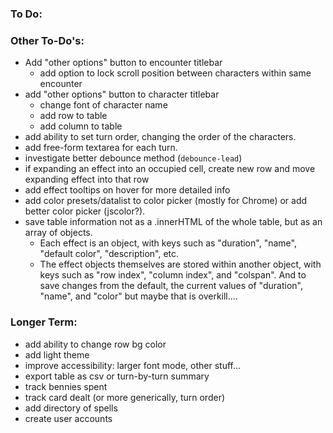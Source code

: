 ### To Do:

### Other To-Do's:
- Add "other options" button to encounter titlebar
    - add option to lock scroll position between characters within same encounter
- add "other options" button to character titlebar
    - change font of character name
    - add row to table
    - add column to table
- add ability to set turn order, changing the order of the characters.
- add free-form textarea for each turn.
- investigate better debounce method (`debounce-lead`)
- if expanding an effect into an occupied cell, create new row and move expanding effect into that row
- add effect tooltips on hover for more detailed info
- add color presets/datalist to color picker (mostly for Chrome) or add better color picker (jscolor?).
- save table information not as a .innerHTML of the whole table, but as an array of objects.
    - Each effect is an object, with keys such as "duration", "name", "default color", "description", etc.
    - The effect objects themselves are stored within another object, with keys such as "row index", "column index", and "colspan".  And to save changes from the default, the current values of "duration", "name", and "color" but maybe that is overkill....

### Longer Term:
- add ability to change row bg color
- add light theme
- improve accessibility: larger font mode, other stuff...
- export table as csv or turn-by-turn summary
- track bennies spent
- track card dealt (or more generically, turn order)
- add directory of spells
- create user accounts
